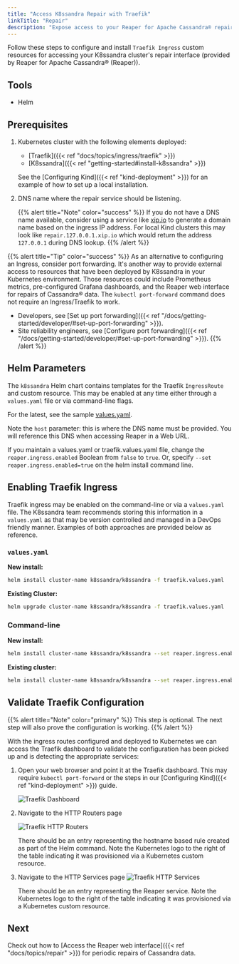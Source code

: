 ```yaml
---
title: "Access K8ssandra Repair with Traefik"
linkTitle: "Repair"
description: "Expose access to your Reaper for Apache Cassandra® repair interface using Traefik ingress"
---
```


Follow these steps to configure and install `Traefik Ingress` custom resources for accessing your K8ssandra cluster's repair interface (provided by Reaper for Apache Cassandra® (Reaper)).

## Tools

* Helm

## Prerequisites

1. Kubernetes cluster with the following elements deployed:
   * [Traefik]({{< ref "docs/topics/ingress/traefik" >}})
   * [K8ssandra]({{< ref "getting-started#install-k8ssandra" >}})

   See the [Configuring Kind]({{< ref "kind-deployment" >}}) for an example of
   how to set up a local installation.
1. DNS name where the repair service should be listening.

    {{% alert title="Note" color="success" %}}
If you do not have a DNS name available, consider using a service like [xip.io](http://xip.io) to generate a domain name based on the ingress IP address. For local Kind clusters this may look like `repair.127.0.0.1.xip.io` which would return the address `127.0.0.1` during DNS lookup.
    {{% /alert %}}

{{% alert title="Tip" color="success" %}}
As an alternative to configuring an Ingress, consider port forwarding. It's another way to provide external access to resources that have been deployed by K8ssandra in your Kubernetes environment. Those resources could include Prometheus metrics, pre-configured Grafana dashboards, and the Reaper web interface for repairs of Cassandra&reg; data. The `kubectl port-forward` command does not require an Ingress/Traefik to work. 

* Developers, see [Set up port forwarding]({{< ref "/docs/getting-started/developer/#set-up-port-forwarding" >}}).  
* Site reliability engineers, see [Configure port forwarding]({{< ref "/docs/getting-started/developer/#set-up-port-forwarding" >}}).
{{% /alert %}}


## Helm Parameters

The `k8ssandra` Helm chart contains templates for the Traefik `IngressRoute` and custom resource. This may be enabled at any time either through a `values.yaml` file or via command-line flags.

For the latest, see the sample [values.yaml](https://github.com/k8ssandra/k8ssandra/blob/main/charts/k8ssandra/values.yaml). 

Note the `host` parameter: this is where the DNS name must be provided. You will reference this DNS when accessing Reaper in a Web URL.

If you maintain a values.yaml or traefik.values.yaml file, change the `reaper.ingress.enabled` Boolean from `false` to `true`.  Or, specify `--set reaper.ingress.enabled=true` on the helm install command line. 

## Enabling Traefik Ingress

Traefik ingress may be enabled on the command-line or via a `values.yaml` file. The K8ssandra team recommends storing this information in a `values.yaml` as that may be version controlled and managed in a DevOps friendly manner. Examples of both approaches are provided below as reference.

### `values.yaml`

**New install:**

```bash
helm install cluster-name k8ssandra/k8ssandra -f traefik.values.yaml
```

**Existing Cluster:**

```bash
helm upgrade cluster-name k8ssandra/k8ssandra -f traefik.values.yaml
```

### Command-line

**New install:**

```bash
helm install cluster-name k8ssandra/k8ssandra --set reaper.ingress.enabled=true,reaper.ingress.host=localhost
```

**Existing cluster:**

```bash
helm install cluster-name k8ssandra/k8ssandra --set reaper.ingress.enabled=true,reaper.ingress.host=localhost
```

## Validate Traefik Configuration

{{% alert title="Note" color="primary" %}}
This step is optional. The next step will also prove the configuration is working.
{{% /alert %}}

With the ingress routes configured and deployed to Kubernetes we can access the Traefik dashboard to validate the configuration has been picked up and is detecting the appropriate services:

1. Open your web browser and point it at the Traefik dashboard. This may require
   `kubectl port-forward` or the steps in our [Configuring Kind]({{< ref
   "kind-deployment" >}}) guide.

    ![Traefik Dashboard](traefik-dashboard.png)

1. Navigate to the HTTP Routers page

    ![Traefik HTTP Routers](traefik-http-routers.png)

    There should be an entry representing the hostname based rule created as
    part of the Helm command. Note the Kubernetes logo to the right of the table
    indicating it was provisioned via a Kubernetes custom resource.

1. Navigate to the HTTP Services page ![Traefik HTTP
    Services](traefik-http-services.png)

    There should be an entry representing the Reaper service. Note the
    Kubernetes logo to the right of the table indicating it was provisioned via
    a Kubernetes custom resource.

## Next

Check out how to [Access the Reaper web interface]({{< ref "docs/topics/repair" >}}) for periodic repairs of Cassandra data.
